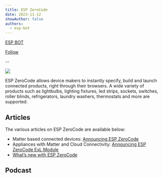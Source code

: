 ```yaml
---
title: ESP ZeroCode
date: 2023-11-12
showAuthor: false
authors: 
  - esp-bot
---
```

[ESP BOT](https://medium.com/@espbot?source=post_page-----52d7f3c6fd72--------------------------------)

[Follow](https://medium.com/m/signin?actionUrl=https%3A%2F%2Fmedium.com%2F_%2Fsubscribe%2Fuser%2F71611a95e5c4&operation=register&redirect=https%3A%2F%2Fblog.espressif.com%2Fesp-zerocode-52d7f3c6fd72&user=ESP+BOT&userId=71611a95e5c4&source=post_page-71611a95e5c4----52d7f3c6fd72---------------------post_header-----------)

--

![](https://miro.medium.com/v2/resize:fit:640/format:webp/1*ftIyBPi61uUvxd6YWq4EUg.png)

ESP ZeroCode allows device makers to instantly specify, build and launch connected products, right through their browsers. A wide variety of products such as lightbulbs, lighting fixtures, led strips, sockets, switches, roller blinds, refrigerators, laundry washers, thermostats and more are supported.

## Articles

The various articles on ESP ZeroCode are available below:

- Matter based connected devices: [Announcing ESP ZeroCode](/announcing-esp-zerocode-301201c24cba)
- Appliances with Matter and Cloud Connectivity: [Announcing ESP ZeroCode ExL Module](/esp-zerocode-exl-module-powered-by-aws-iot-expresslink-simplifying-matter-compatible-6f90fa89abe6)
- [What’s new with ESP ZeroCode](/whats-new-with-esp-zerocode-1199e0c577fc)

## Podcast
